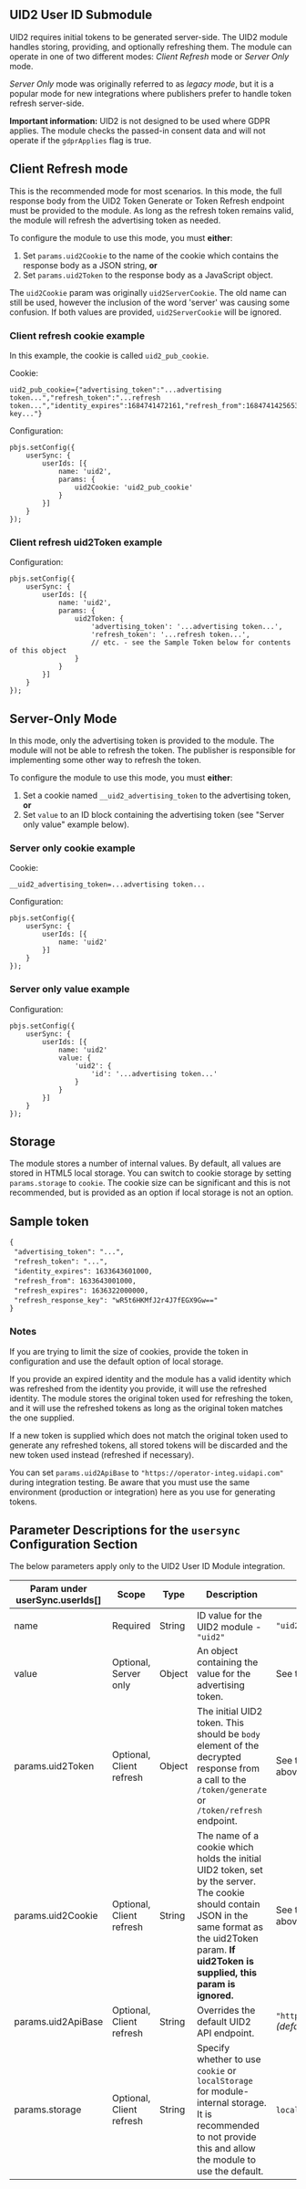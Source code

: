 ## UID2 User ID Submodule

UID2 requires initial tokens to be generated server-side. The UID2 module handles storing, providing, and optionally refreshing them. The module can operate in one of two different modes: *Client Refresh* mode or *Server Only* mode.

*Server Only* mode was originally referred to as *legacy mode*, but it is a popular mode for new integrations where publishers prefer to handle token refresh server-side.

**Important information:** UID2 is not designed to be used where GDPR applies. The module checks the passed-in consent data and will not operate if the `gdprApplies` flag is true.

## Client Refresh mode

This is the recommended mode for most scenarios. In this mode, the full response body from the UID2 Token Generate or Token Refresh endpoint must be provided to the module. As long as the refresh token remains valid, the module will refresh the advertising token as needed.

To configure the module to use this mode, you must **either**:
1. Set `params.uid2Cookie` to the name of the cookie which contains the response body as a JSON string, **or**
2. Set `params.uid2Token` to the response body as a JavaScript object.

The `uid2Cookie` param was originally `uid2ServerCookie`. The old name can still be used, however the inclusion of the word 'server' was causing some confusion. If both values are provided, `uid2ServerCookie` will be ignored.

### Client refresh cookie example

In this example, the cookie is called `uid2_pub_cookie`.

Cookie:
```
uid2_pub_cookie={"advertising_token":"...advertising token...","refresh_token":"...refresh token...","identity_expires":1684741472161,"refresh_from":1684741425653,"refresh_expires":1684784643668,"refresh_response_key":"...response key..."}
```

Configuration:
```
pbjs.setConfig({
    userSync: {
        userIds: [{
            name: 'uid2',
            params: {
                uid2Cookie: 'uid2_pub_cookie'
            }
        }]
    }
});
```

### Client refresh uid2Token example

Configuration:
```
pbjs.setConfig({
    userSync: {
        userIds: [{
            name: 'uid2',
            params: {
                uid2Token: {
                    'advertising_token': '...advertising token...',
                    'refresh_token': '...refresh token...',
                    // etc. - see the Sample Token below for contents of this object
                }
            }
        }]
    }
});
```

## Server-Only Mode

In this mode, only the advertising token is provided to the module. The module will not be able to refresh the token. The publisher is responsible for implementing some other way to refresh the token.

To configure the module to use this mode, you must **either**:
1. Set a cookie named `__uid2_advertising_token` to the advertising token, **or**
2. Set `value` to an ID block containing the advertising token (see "Server only value" example below).

### Server only cookie example

Cookie:
```
__uid2_advertising_token=...advertising token...
```

Configuration:
```
pbjs.setConfig({
    userSync: {
        userIds: [{
            name: 'uid2'
        }]
    }
});
```

### Server only value example

Configuration:
```
pbjs.setConfig({
    userSync: {
        userIds: [{
            name: 'uid2'
            value: {
                'uid2': {
                    'id': '...advertising token...'
                }
            }
        }]
    }
});
```

## Storage

The module stores a number of internal values. By default, all values are stored in HTML5 local storage. You can switch to cookie storage by setting `params.storage` to `cookie`. The cookie size can be significant and this is not recommended, but is provided as an option if local storage is not an option.

## Sample token

`{`<br />&nbsp;&nbsp;`"advertising_token": "...",`<br />&nbsp;&nbsp;`"refresh_token": "...",`<br />&nbsp;&nbsp;`"identity_expires": 1633643601000,`<br />&nbsp;&nbsp;`"refresh_from": 1633643001000,`<br />&nbsp;&nbsp;`"refresh_expires": 1636322000000,`<br />&nbsp;&nbsp;`"refresh_response_key": "wR5t6HKMfJ2r4J7fEGX9Gw=="`<br />`}`

### Notes

If you are trying to limit the size of cookies, provide the token in configuration and use the default option of local storage.

If you provide an expired identity and the module has a valid identity which was refreshed from the identity you provide, it will use the refreshed identity. The module stores the original token used for refreshing the token, and it will use the refreshed tokens as long as the original token matches the one supplied.

If a new token is supplied which does not match the original token used to generate any refreshed tokens, all stored tokens will be discarded and the new token used instead (refreshed if necessary).

You can set `params.uid2ApiBase` to `"https://operator-integ.uidapi.com"` during integration testing. Be aware that you must use the same environment (production or integration) here as you use for generating tokens.

## Parameter Descriptions for the `usersync` Configuration Section

The below parameters apply only to the UID2 User ID Module integration.

| Param under userSync.userIds[] | Scope | Type | Description | Example |
| --- | --- | --- | --- | --- |
| name | Required | String | ID value for the UID2 module - `"uid2"` | `"uid2"` |
| value | Optional, Server only | Object | An object containing the value for the advertising token. | See the example above. |
| params.uid2Token | Optional, Client refresh | Object | The initial UID2 token. This should be `body` element of the decrypted response from a call to the `/token/generate` or `/token/refresh` endpoint. | See the sample token above. |
| params.uid2Cookie | Optional, Client refresh | String | The name of a cookie which holds the initial UID2 token, set by the server. The cookie should contain JSON in the same format as the uid2Token param. **If uid2Token is supplied, this param is ignored.** | See the sample token above. |
| params.uid2ApiBase | Optional, Client refresh | String | Overrides the default UID2 API endpoint. | `"https://prod.uidapi.com"` _(default)_|
| params.storage | Optional, Client refresh | String | Specify whether to use `cookie` or `localStorage` for module-internal storage. It is recommended to not provide this and allow the module to use the default. | `localStorage` _(default)_ |
